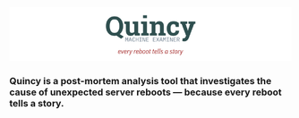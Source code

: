 ![](quincy-wm.png)
### Quincy is a post-mortem analysis tool that investigates the cause of unexpected server reboots — because every reboot tells a story.
